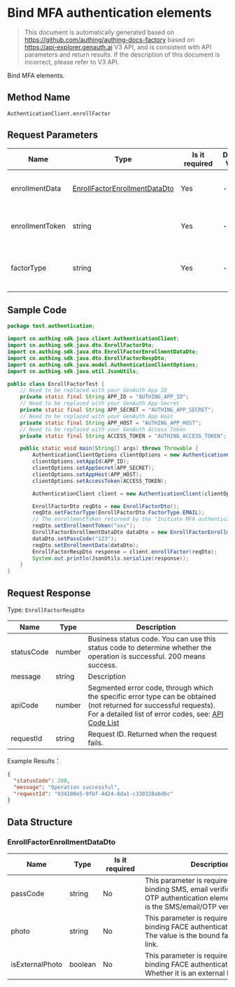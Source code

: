 # Bind MFA authentication elements

<!--
Warning ⚠️:
Do not modify this document directly,
https://github.com/Authing/authing-docs-factory
Use this project to generate
-->

<LastUpdated />

> This document is automatically generated based on https://github.com/authing/authing-docs-factory based on https://api-explorer.genauth.ai V3 API, and is consistent with API parameters and return results. If the description of this document is incorrect, please refer to V3 API.

Bind MFA elements.

## Method Name

`AuthenticationClient.enrollFactor`

## Request Parameters

| Name            | Type                                                                       | <div style="width:80px">Is it required</div> | Default Value | <div style="width:300px">Description</div>                                                                                              | <div style="width:200px"></div>Example Value</div>                                                                                                                             |
| --------------- | -------------------------------------------------------------------------- | -------------------------------------------- | ------------- | --------------------------------------------------------------------------------------------------------------------------------------- | ------------------------------------------------------------------------------------------------------------------------------------------------------------------------------ |
| enrollmentData  | <a href="#EnrollFactorEnrollmentDataDto">EnrollFactorEnrollmentDataDto</a> | Yes                                          | -             | Verification information required by the corresponding authentication factor when binding the MFA authentication factor.                |                                                                                                                                                                                |
| enrollmentToken | string                                                                     | Yes                                          | -             | The enrollmentToken returned by the "Initiate Binding MFA Authentication Factor Request" interface. This token is valid for one minute. | `TQoCISidM0kBji0dxRi3afSDtkvvMiUphenIgLF87y+JOw4T8fDWOsHHXIcvZ2EVESXhTrfGyh1iGf52Cg9e9byeFQvm1VZ0QWrwmzwpntFAVtf1IP9LqVhmzXhBMFvLOcU/z1Eh/n0CrwX0uHNpJoMW9lp9AqHd9HvauaGKX+Y=` |
| factorType      | string                                                                     | Yes                                          | -             | MFA authentication factor Type: <br>- `OTP`: OTP<br>- `SMS`: SMS<br>- `EMAIL`: Email<br>- `FACE`: Face<br>                              | `SMS`                                                                                                                                                                          |

## Sample Code

```java
package test.authentication;

import cn.authing.sdk.java.client.AuthenticationClient;
import cn.authing.sdk.java.dto.EnrollFactorDto;
import cn.authing.sdk.java.dto.EnrollFactorEnrollmentDataDto;
import cn.authing.sdk.java.dto.EnrollFactorRespDto;
import cn.authing.sdk.java.model.AuthenticationClientOptions;
import cn.authing.sdk.java.util.JsonUtils;

public class EnrollFactorTest {
    // Need to be replaced with your GenAuth App ID
    private static final String APP_ID = "AUTHING_APP_ID";
    // Need to be replaced with your GenAuth App Secret
    private static final String APP_SECRET = "AUTHING_APP_SECRET";
    // Need to be replaced with your GenAuth App Host
    private static final String APP_HOST = "AUTHING_APP_HOST";
    // Need to be replaced with your GenAuth Access Token
    private static final String ACCESS_TOKEN = "AUTHING_ACCESS_TOKEN";

    public static void main(String[] args) throws Throwable {
        AuthenticationClientOptions clientOptions = new AuthenticationClientOptions();
        clientOptions.setAppId(APP_ID);
        clientOptions.setAppSecret(APP_SECRET);
        clientOptions.setAppHost(APP_HOST);
        clientOptions.setAccessToken(ACCESS_TOKEN);

        AuthenticationClient client = new AuthenticationClient(clientOptions);

        EnrollFactorDto reqDto = new EnrollFactorDto();
        reqDto.setFactorType(EnrollFactorDto.FactorType.EMAIL);
        // The enrollmentToken returned by the "Initiate MFA authentication factor binding request" interface is valid for one minute.
        reqDto.setEnrollmentToken("xxx");
        EnrollFactorEnrollmentDataDto dataDto = new EnrollFactorEnrollmentDataDto();
        dataDto.setPassCode("123");
        reqDto.setEnrollmentData(dataDto);
        EnrollFactorRespDto response = client.enrollFactor(reqDto);
        System.out.println(JsonUtils.serialize(response));
    }
}

```

## Request Response

Type: `EnrollFactorRespDto`

| Name       | Type   | Description                                                                                                                                                                                                                                                                                                                                         |
| ---------- | ------ | --------------------------------------------------------------------------------------------------------------------------------------------------------------------------------------------------------------------------------------------------------------------------------------------------------------------------------------------------- |
| statusCode | number | Business status code. You can use this status code to determine whether the operation is successful. 200 means success.                                                                                                                                                                                                                             |
| message    | string | Description                                                                                                                                                                                                                                                                                                                                         |
| apiCode    | number | Segmented error code, through which the specific error type can be obtained (not returned for successful requests). For a detailed list of error codes, see: [API Code List](https://api-explorer.genauth.ai/?tag=group/%E5%BC%80%E5%8F%91%E5%87%86%E5%A4%87#tag/%E5%BC%80%E5%8F%91%E5%87%86%E5%A4%87/%E9%94%99%E8%AF%AF%E5%A4%84%E7%90%86/apiCode) |
| requestId  | string | Request ID. Returned when the request fails.                                                                                                                                                                                                                                                                                                        |

Example Results：

```json
{
  "statusCode": 200,
  "message": "Operation successful",
  "requestId": "934108e5-9fbf-4d24-8da1-c330328abd6c"
}
```

## Data Structure

### <a id="EnrollFactorEnrollmentDataDto"></a> EnrollFactorEnrollmentDataDto

| Name            | Type    | <div style="width:80px">Is it required</div> | <div style="width:300px">Description</div>                                                                                                              | <div style="width:200px">Example Value</div> |
| --------------- | ------- | -------------------------------------------- | ------------------------------------------------------------------------------------------------------------------------------------------------------- | -------------------------------------------- |
| passCode        | string  | No                                           | This parameter is required when binding SMS, email verification code, or OTP authentication elements. The value is the SMS/email/OTP verification code. | `123456`                                     |
| photo           | string  | No                                           | This parameter is required when binding FACE authentication elements. The value is the bound face picture link.                                         | `132434235ad244`                             |
| isExternalPhoto | boolean | No                                           | This parameter is required when binding FACE authentication elements. Whether it is an external link picture.                                           | `true`                                       |
